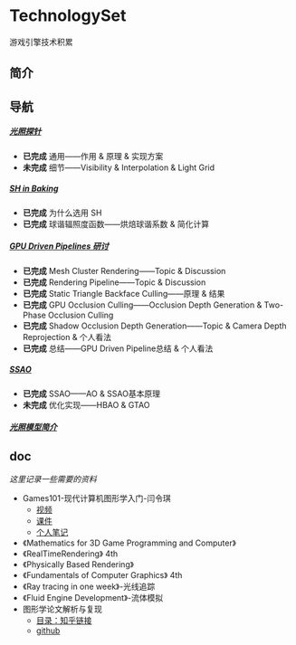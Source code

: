 # TechnologySet
游戏引擎技术积累

## 简介

## 导航

##### [光照探针](./LightProbe/LightProbe.md)
+ **已完成** 通用——作用 & 原理 & 实现方案
+ **未完成** 细节——Visibility & Interpolation & Light Grid
##### [SH in Baking](./SH_in_Baking/SH_in_Baking.md)
+ **已完成** 为什么选用 SH
+ **已完成** 球谐辐照度函数——烘焙球谐系数 & 简化计算
##### [GPU Driven Pipelines 研讨](./GPU_Driven_Pipelines/GPU_Driven_Pipelines.md)
+ **已完成** Mesh Cluster Rendering——Topic & Discussion
+ **已完成** Rendering Pipeline——Topic & Discussion
+ **已完成** Static Triangle Backface Culling——原理 & 结果
+ **已完成** GPU Occlusion Culling——Occlusion Depth Generation & Two-Phase Occlusion Culling
+ **已完成** Shadow Occlusion Depth Generation——Topic & Camera Depth Reprojection & 个人看法
+ **已完成** 总结——GPU Driven Pipeline总结 & 个人看法
##### [SSAO](./SSAO/SSAO.md)
+ **已完成** SSAO——AO & SSAO基本原理
+ **未完成** 优化实现——HBAO & GTAO
##### [光照模型简介](./Lighting_Model/Lighting_Model.md)

## doc
*这里记录一些需要的资料*
+ Games101-现代计算机图形学入门-闫令琪
    + [视频](https://www.bilibili.com/video/av90798049)
    + [课件](https://sites.cs.ucsb.edu/~lingqi/teaching/games101.html)
    + [个人笔记](https://github.com/HL0817/Games101Notes)
+ 《Mathematics for 3D Game Programming and Computer》
+ 《RealTimeRendering》 4th
+ 《Physically Based Rendering》
+ 《Fundamentals of Computer Graphics》 4th
+ 《Ray tracing in one week》-光线追踪
+ 《Fluid Engine Development》-流体模拟
+ 图形学论文解析与复现
    + [目录：知乎链接](https://zhuanlan.zhihu.com/p/357265599)
    + [github](https://github.com/AngelMonica126/GraphicAlgorithm)